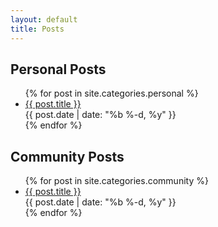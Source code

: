 ```yaml
---
layout: default
title: Posts
---
```


## Personal Posts

<ul class="posts">
  {% for post in site.categories.personal %}
    <li class="post">
      <a href="{{ post.url }}">{{ post.title }}</a><br />
      <time class="publish-date" datetime="{{ post.date | date: '%f' }}">
        {{ post.date | date: "%b %-d, %y" }}
      </time>
    </li>
  {% endfor %}
</ul>

## Community Posts

<ul class="posts">
  {% for post in site.categories.community %}
    <li class="post">
      <a href="{{ post.url }}">{{ post.title }}</a><br />
      <time class="publish-date" datetime="{{ post.date | date: '%f' }}">
        {{ post.date | date: "%b %-d, %y" }}
      </time>
    </li>
  {% endfor %}
</ul>
